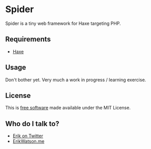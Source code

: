 Spider
======

Spider is a tiny web framework for Haxe targeting PHP.


## Requirements

* [Haxe](http://haxe.org)


## Usage

Don't bother yet. Very much a work in progress / learning exercise. 


## License

This is [free software](https://www.gnu.org/philosophy/free-sw.html) made available under the MIT License.


## Who do I talk to?

* [Erik on Twitter](https://twitter.com/championchap)
* [ErikWatson.me](http://erikwatson.me)
